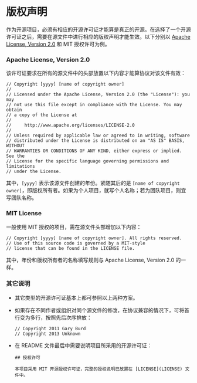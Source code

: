 # 版权声明

作为开源项目，必须有相应的开源许可证才能算是真正的开源。在选择了一个开源许可证之后，需要在源文件中进行相应的版权声明才能生效。以下分别以 [Apache License, Version 2.0](http://www.apache.org/licenses/LICENSE-2.0) 和 MIT 授权许可为例。

### Apache License, Version 2.0

该许可证要求在所有的源文件中的头部放置以下内容才能算协议对该文件有效：

```
// Copyright [yyyy] [name of copyright owner]
//
// Licensed under the Apache License, Version 2.0 (the "License"): you may
// not use this file except in compliance with the License. You may obtain
// a copy of the License at
//
//     http://www.apache.org/licenses/LICENSE-2.0
//
// Unless required by applicable law or agreed to in writing, software
// distributed under the License is distributed on an "AS IS" BASIS, WITHOUT
// WARRANTIES OR CONDITIONS OF ANY KIND, either express or implied. See the
// License for the specific language governing permissions and limitations
// under the License.
```

其中，`[yyyy]` 表示该源文件创建的年份。紧随其后的是 `[name of copyright owner]`，即版权所有者。如果为个人项目，就写个人名称；若为团队项目，则宜写团队名称。

### MIT License

一般使用 MIT 授权的项目，需在源文件头部增加以下内容：

```
// Copyright [yyyy] [name of copyright owner]. All rights reserved.
// Use of this source code is governed by a MIT-style
// license that can be found in the LICENSE file.
```

其中，年份和版权所有者的名称填写规则与 Apache License, Version 2.0 的一样。

### 其它说明

- 其它类型的开源许可证基本上都可参照以上两种方案。
- 如果存在不同作者或组织对同个源文件的修改，在协议兼容的情况下，可将首行变为多行，按照先后次序排放：

	```
	// Copyright 2011 Gary Burd
	// Copyright 2013 Unknown
	```
	
- 在 README 文件最后中需要说明项目所采用的开源许可证：

	```
	## 授权许可
	
	本项目采用 MIT 开源授权许可证，完整的授权说明已放置在 [LICENSE](LICENSE) 文件中。
	```
